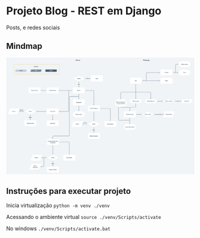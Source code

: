 # Projeto Blog - REST em Django
Posts, e redes sociais


## Mindmap
![Mindmap](https://raw.githubusercontent.com/richellyitalo/blog-django/master/.data/blog-projeto_mindmap.png)


## Instruções para executar projeto

Inicia virtualização
`python -m venv ./venv`

Acessando o ambiente virtual
`source ./venv/Scripts/activate`

No windows
`./venv/Scripts/activate.bat`
